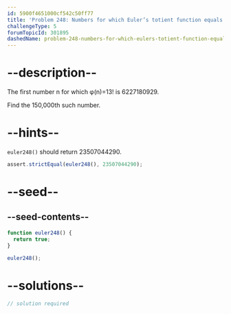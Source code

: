 ```yaml
---
id: 5900f4651000cf542c50ff77
title: 'Problem 248: Numbers for which Euler’s totient function equals 13!'
challengeType: 5
forumTopicId: 301895
dashedName: problem-248-numbers-for-which-eulers-totient-function-equals-13
---
```


# --description--

The first number n for which φ(n)=13! is 6227180929.

Find the 150,000th such number.

# --hints--

`euler248()` should return 23507044290.

```js
assert.strictEqual(euler248(), 23507044290);
```

# --seed--

## --seed-contents--

```js
function euler248() {
  return true;
}

euler248();
```

# --solutions--

```js
// solution required
```
